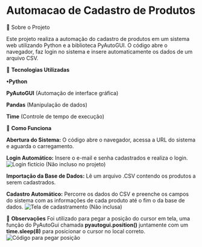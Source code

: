 # Automacao de Cadastro de Produtos

📌 Sobre o Projeto

Este projeto realiza a automação do cadastro de produtos em um sistema web utilizando Python e a biblioteca PyAutoGUI. O código abre o navegador, faz login no sistema e insere automaticamente os dados de um arquivo CSV.

🚀 **Tecnologias Utilizadas**

**•Python**

**PyAutoGUI** (Automação de interface gráfica)

**Pandas** (Manipulação de dados)

**Time** (Controle de tempo de execução)

🔧 **Como Funciona**

**Abertura do Sistema:** O código abre o navegador, acessa a URL do sistema e aguarda o carregamento.

**Login Automático:** Insere o e-mail e senha cadastrados e realiza o login.
![Login fictício (Não incluso no projeto)](images/pj_rpa.jpg)


**Importação da Base de Dados:** Lê um arquivo .CSV contendo os produtos a serem cadastrados.

**Cadastro Automático:** Percorre os dados do CSV e preenche os campos do sistema com as informações de cada produto até o fim o da base de dados.
![Tela de cadastramento (Não inclusa)](images/pj_rpa2.jpg)

📢 **Observações**
Foi utilizado para pegar a posição do cursor em tela, uma função do PyAutoGui chamada **pyautogui.position()** juntamente com um **time.sleep(8)** para posicionar o cursor no local correto.
![Código para pegar posição](images/pj_rpa2.jpg)
